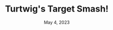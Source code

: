 ---
layout: flash
title: "Turtwig's Target Smash!"
categories:
 - approved
 - flash
 - universal
 - safe
tags:
- pokemon
date: May 4, 2023
permalink: /games/turtwigs-target-smash/play/details
publisher: The Pokémon Company
idd: "turtwigs-target-smash"
---